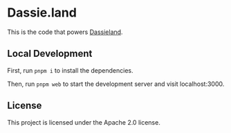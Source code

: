 # Dassie.land

This is the code that powers [Dassieland](https://dassie.land).

## Local Development

First, run `pnpm i` to install the dependencies.

Then, run `pnpm web` to start the development server and visit localhost:3000.

## License

This project is licensed under the Apache 2.0 license.
